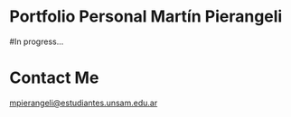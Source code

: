 # Portfolio Personal Martín Pierangeli

  #In progress...

# Contact Me
  mpierangeli@estudiantes.unsam.edu.ar

